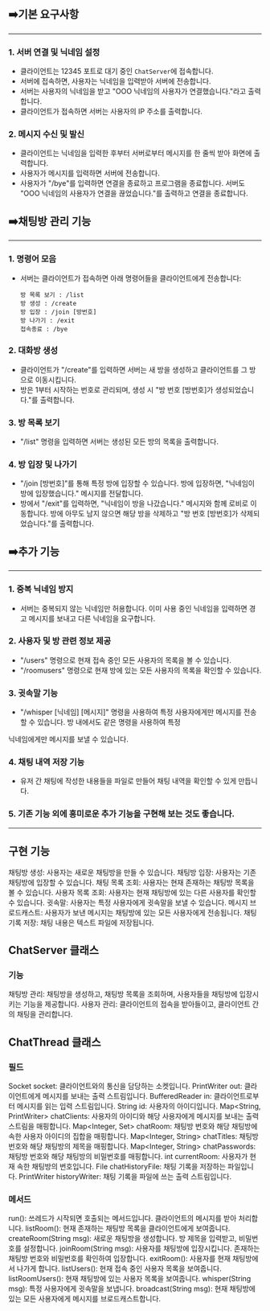 ## ➡️기본 요구사항

---

### 1. 서버 연결 및 닉네임 설정

- 클라이언트는 12345 포트로 대기 중인 `ChatServer`에 접속합니다.
- 서버에 접속하면, 사용자는 닉네임을 입력받아 서버에 전송합니다.
- 서버는 사용자의 닉네임을 받고 "OOO 닉네임의 사용자가 연결했습니다."라고 출력합니다.
- 클라이언트가 접속하면 서버는 사용자의 IP 주소를 출력합니다.

### 2. 메시지 수신 및 발신

- 클라이언트는 닉네임을 입력한 후부터 서버로부터 메시지를 한 줄씩 받아 화면에 출력합니다.
- 사용자가 메시지를 입력하면 서버에 전송합니다.
- 사용자가 "/bye"를 입력하면 연결을 종료하고 프로그램을 종료합니다. 서버도 "OOO 닉네임의 사용자가 연결을 끊었습니다."를 출력하고 연결을 종료합니다.

## ➡️채팅방 관리 기능

---

### 1. 명령어 모음

- 서버는 클라이언트가 접속하면 아래 명령어들을 클라이언트에게 전송합니다:
    
    ```
    방 목록 보기 : /list
    방 생성 : /create
    방 입장 : /join [방번호]
    방 나가기 : /exit
    접속종료 : /bye
    
    ```
    

### 2. 대화방 생성

- 클라이언트가 "/create"를 입력하면 서버는 새 방을 생성하고 클라이언트를 그 방으로 이동시킵니다.
- 방은 1부터 시작하는 번호로 관리되며, 생성 시 "방 번호 [방번호]가 생성되었습니다."를 출력합니다.

### 3. 방 목록 보기

- "/list" 명령을 입력하면 서버는 생성된 모든 방의 목록을 출력합니다.

### 4. 방 입장 및 나가기

- "/join [방번호]"를 통해 특정 방에 입장할 수 있습니다. 방에 입장하면, "닉네임이 방에 입장했습니다." 메시지를 전달합니다.
- 방에서 "/exit"를 입력하면, "닉네임이 방을 나갔습니다." 메시지와 함께 로비로 이동합니다. 방에 아무도 남지 않으면 해당 방을 삭제하고 "방 번호 [방번호]가 삭제되었습니다."를 출력합니다.

## ➡️추가 기능

---

### 1. 중복 닉네임 방지

- 서버는 중복되지 않는 닉네임만 허용합니다. 이미 사용 중인 닉네임을 입력하면 경고 메시지를 보내고 다른 닉네임을 요구합니다.

### 2. 사용자 및 방 관련 정보 제공

- "/users" 명령으로 현재 접속 중인 모든 사용자의 목록을 볼 수 있습니다.
- "/roomusers" 명령으로 현재 방에 있는 모든 사용자의 목록을 확인할 수 있습니다.

### 3. 귓속말 기능

- "/whisper [닉네임] [메시지]" 명령을 사용하여 특정 사용자에게만 메시지를 전송할 수 있습니다. 방 내에서도 같은 명령을 사용하여 특정

닉네임에게만 메시지를 보낼 수 있습니다.

### 4. 채팅 내역 저장 기능

- 유저 간 채팅에 작성한 내용들을 파일로 만들어 채팅 내역을 확인할 수 있게 만듭니다.

### 5. 기존 기능 외에 흥미로운 추가 기능을 구현해 보는 것도 좋습니다.

--------------------------------------------------------------------------------------------
## 구현 기능
채팅방 생성: 사용자는 새로운 채팅방을 만들 수 있습니다.
채팅방 입장: 사용자는 기존 채팅방에 입장할 수 있습니다.
채팅 목록 조회: 사용자는 현재 존재하는 채팅방 목록을 볼 수 있습니다.
사용자 목록 조회: 사용자는 현재 채팅방에 있는 다른 사용자를 확인할 수 있습니다.
귓속말: 사용자는 특정 사용자에게 귓속말을 보낼 수 있습니다.
메시지 브로드캐스트: 사용자가 보낸 메시지는 채팅방에 있는 모든 사용자에게 전송됩니다.
채팅 기록 저장: 채팅 내용은 텍스트 파일에 저장됩니다.

## ChatServer 클래스
### 기능
채팅방 관리: 채팅방을 생성하고, 채팅방 목록을 조회하며, 사용자들을 채팅방에 입장시키는 기능을 제공합니다.
사용자 관리: 클라이언트의 접속을 받아들이고, 클라이언트 간의 채팅을 관리합니다.


## ChatThread 클래스
### 필드
Socket socket: 클라이언트와의 통신을 담당하는 소켓입니다.
PrintWriter out: 클라이언트에게 메시지를 보내는 출력 스트림입니다.
BufferedReader in: 클라이언트로부터 메시지를 읽는 입력 스트림입니다.
String id: 사용자의 아이디입니다.
Map<String, PrintWriter> chatClients: 사용자의 아이디와 해당 사용자에게 메시지를 보내는 출력 스트림을 매핑합니다.
Map<Integer, Set<String>> chatRoom: 채팅방 번호와 해당 채팅방에 속한 사용자 아이디의 집합을 매핑합니다.
Map<Integer, String> chatTitles: 채팅방 번호와 해당 채팅방의 제목을 매핑합니다.
Map<Integer, String> chatPasswords: 채팅방 번호와 해당 채팅방의 비밀번호를 매핑합니다.
int currentRoom: 사용자가 현재 속한 채팅방의 번호입니다.
File chatHistoryFile: 채팅 기록을 저장하는 파일입니다.
PrintWriter historyWriter: 채팅 기록을 파일에 쓰는 출력 스트림입니다.

### 메서드
run(): 쓰레드가 시작되면 호출되는 메서드입니다. 클라이언트의 메시지를 받아 처리합니다.
listRoom(): 현재 존재하는 채팅방 목록을 클라이언트에게 보여줍니다.
createRoom(String msg): 새로운 채팅방을 생성합니다. 방 제목을 입력받고, 비밀번호를 설정합니다.
joinRoom(String msg): 사용자를 채팅방에 입장시킵니다. 존재하는 채팅방 번호와 비밀번호를 확인하여 입장합니다.
exitRoom(): 사용자를 현재 채팅방에서 나가게 합니다.
listUsers(): 현재 접속 중인 사용자 목록을 보여줍니다.
listRoomUsers(): 현재 채팅방에 있는 사용자 목록을 보여줍니다.
whisper(String msg): 특정 사용자에게 귓속말을 보냅니다.
broadcast(String msg): 현재 채팅방에 있는 모든 사용자에게 메시지를 브로드캐스트합니다.


